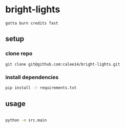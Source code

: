 # bright-lights

```psuedocode
gotta burn credits fast
```

## setup

### clone repo

```
git clone git@github.com:calee14/bright-lights.git
```

### install dependencies

```bash
pip install -r requirements.txt
```

## usage

```bash

python -m src.main

```

